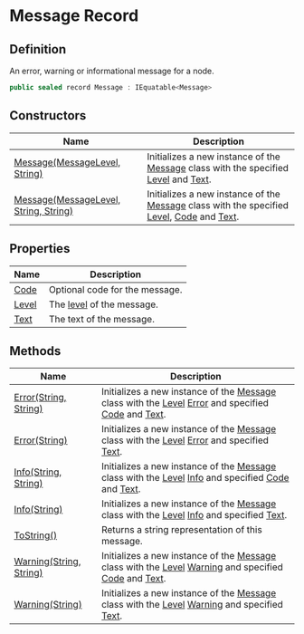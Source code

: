 # Message Record
## Definition

An error, warning or informational message for a node.

```c#
public sealed record Message : IEquatable<Message>
```

## Constructors

| Name | Description |
| ---- | ----------- |
| [Message(MessageLevel, String)](MrKWatkins.Ast.Message.-ctor.md) | Initializes a new instance of the [Message](MrKWatkins.Ast.Message.md) class with the specified [Level](MrKWatkins.Ast.Message.Level.md) and [Text](MrKWatkins.Ast.Message.Text.md). |
| [Message(MessageLevel, String, String)](MrKWatkins.Ast.Message.-ctor.md) | Initializes a new instance of the [Message](MrKWatkins.Ast.Message.md) class with the specified [Level](MrKWatkins.Ast.Message.Level.md), [Code](MrKWatkins.Ast.Message.Code.md) and [Text](MrKWatkins.Ast.Message.Text.md). |

## Properties

| Name | Description |
| ---- | ----------- |
| [Code](MrKWatkins.Ast.Message.Code.md) | Optional code for the message. |
| [Level](MrKWatkins.Ast.Message.Level.md) | The [level](MrKWatkins.Ast.MessageLevel.md) of the message. |
| [Text](MrKWatkins.Ast.Message.Text.md) | The text of the message. |

## Methods

| Name | Description |
| ---- | ----------- |
| [Error(String, String)](MrKWatkins.Ast.Message.Error.md) | Initializes a new instance of the [Message](MrKWatkins.Ast.Message.md) class with the [Level](MrKWatkins.Ast.Message.Level.md) [Error](MrKWatkins.Ast.MessageLevel.Error.md) and specified [Code](MrKWatkins.Ast.Message.Code.md) and [Text](MrKWatkins.Ast.Message.Text.md). |
| [Error(String)](MrKWatkins.Ast.Message.Error.md) | Initializes a new instance of the [Message](MrKWatkins.Ast.Message.md) class with the [Level](MrKWatkins.Ast.Message.Level.md) [Error](MrKWatkins.Ast.MessageLevel.Error.md) and specified [Text](MrKWatkins.Ast.Message.Text.md). |
| [Info(String, String)](MrKWatkins.Ast.Message.Info.md) | Initializes a new instance of the [Message](MrKWatkins.Ast.Message.md) class with the [Level](MrKWatkins.Ast.Message.Level.md) [Info](MrKWatkins.Ast.MessageLevel.Info.md) and specified [Code](MrKWatkins.Ast.Message.Code.md) and [Text](MrKWatkins.Ast.Message.Text.md). |
| [Info(String)](MrKWatkins.Ast.Message.Info.md) | Initializes a new instance of the [Message](MrKWatkins.Ast.Message.md) class with the [Level](MrKWatkins.Ast.Message.Level.md) [Info](MrKWatkins.Ast.MessageLevel.Info.md) and specified [Text](MrKWatkins.Ast.Message.Text.md). |
| [ToString()](MrKWatkins.Ast.Message.ToString.md) | Returns a string representation of this message. |
| [Warning(String, String)](MrKWatkins.Ast.Message.Warning.md) | Initializes a new instance of the [Message](MrKWatkins.Ast.Message.md) class with the [Level](MrKWatkins.Ast.Message.Level.md) [Warning](MrKWatkins.Ast.MessageLevel.Warning.md) and specified [Code](MrKWatkins.Ast.Message.Code.md) and [Text](MrKWatkins.Ast.Message.Text.md). |
| [Warning(String)](MrKWatkins.Ast.Message.Warning.md) | Initializes a new instance of the [Message](MrKWatkins.Ast.Message.md) class with the [Level](MrKWatkins.Ast.Message.Level.md) [Warning](MrKWatkins.Ast.MessageLevel.Warning.md) and specified [Text](MrKWatkins.Ast.Message.Text.md). |

